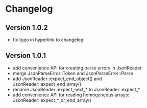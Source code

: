 # Changelog

## Version 1.0.2
* fix typo in hyperlink to changelog

## Version 1.0.1
* add convenience API for creating parse errors in JsonReader
* merge JsonParseError::Token and JsonParseError::Parse
* add JsonReader::expect_end_object() and JsonReader::expect_end_array()
* rename JsonReader::expect_next_* to JsonReader::expect_*
* add convenience API for reading homogeneous arrays: JsonReader::expect_*_or_end_array()

